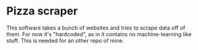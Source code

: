 # Pizza scraper

This software takes a bunch of websites and tries to scrape
data off of them. For now it's "hardcoded", as in it contains
no machine-learning like stuff. This is needed for an other repo of mine.
